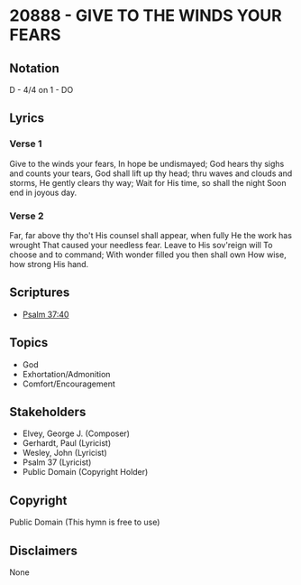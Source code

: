 # 20888 - GIVE TO THE WINDS YOUR FEARS

## Notation

D - 4/4 on 1 - DO

## Lyrics

### Verse 1

Give to the winds your fears, In hope be undismayed; God hears thy sighs and counts your tears, God shall lift up thy head; thru waves and clouds and storms, He gently clears thy way; Wait for His time, so shall the night Soon end in joyous day.

### Verse 2

Far, far above thy tho't His counsel shall appear, when fully He the work has wrought That caused your needless fear. Leave to His sov'reign will To choose and to command; With wonder filled you then shall own How wise, how strong His hand.


## Scriptures

- [Psalm 37:40](https://www.biblegateway.com/passage/?search=Psalm%2037%3A40)

## Topics

- God
- Exhortation/Admonition
- Comfort/Encouragement

## Stakeholders

- Elvey, George J. (Composer)
- Gerhardt, Paul (Lyricist)
- Wesley, John (Lyricist)
- Psalm 37 (Lyricist)
- Public Domain (Copyright Holder)

## Copyright

Public Domain
(This hymn is free to use)

## Disclaimers

None


